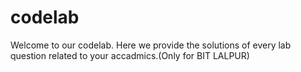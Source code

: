 # codelab
Welcome to our codelab. Here we provide the solutions of every lab question related to your accadmics.(Only for BIT LALPUR)
